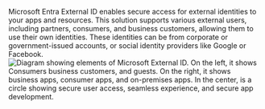 Microsoft Entra External ID enables secure access for external identities to your apps and resources. This solution supports various external users, including partners, consumers, and business customers, allowing them to use their own identities. These identities can be from corporate or government-issued accounts, or social identity providers like Google or Facebook.![Diagram showing elements of Microsoft External ID. On the left, it shows Consumers business customers, and guests. On the right, it shows business apps, consumer apps, and on-premises apps. In the center, is a circle showing secure user access, seamless experience, and secure app development.](https://learn.microsoft.com/en-us/training/wwl-sci/explore-basic-services-identity-types/media/external-identities-overview.png)